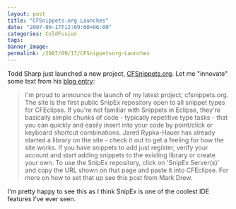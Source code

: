 ```yaml
---
layout: post
title: "CFSnippets.org Launches"
date: "2007-09-17T12:09:00+06:00"
categories: ColdFusion 
tags: 
banner_image: 
permalink: /2007/09/17/CFSnippetsorg-Launches
---
```


Todd Sharp just launched a new project, <a href="http://www.cfsnippets.org">CFSnippets.org</a>. Let me "innovate" some text from his <a href="http://cfsilence.com/blog/client/index.cfm/2007/9/17/cfsnippetsorg-Launches--New-ColdFusion-Community-Site">blog entry</a>:

<blockquote>
I'm proud to announce the launch of my latest project, cfsnippets.org. The site is the first public SnipEx repository open to all snippet types for CFEclipse. If you're not familiar with Snippets in Eclipse, they're basically simple chunks of code - typically repetitive type tasks - that you can quickly and easily insert into your code by point/click or keyboard shortcut combinations. Jared Rypka-Hauer has already started a library on the site - check it out to get a feeling for how the site works. If you have snippets to add just register, verify your account and start adding snippets to the existing library or create your own. To use the SnipEx repository, click on 'SnipEx Server(s)' and copy the URL shown on that page and paste it into CFEclipse. For more on how to set that up see this post from Mark Drew.
</blockquote>

I'm pretty happy to see this as I think SnipEx is one of the coolest IDE features I've ever seen.